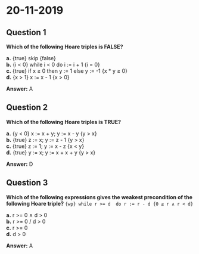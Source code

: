 # 20-11-2019

## Question 1

**Which of the following Hoare triples is FALSE?**

**a.** {true} skip {false}   
**b.** {i < 0} while i < 0 do i := i + 1 {i = 0}  
**c.** {true} if x ≥ 0 then y := 1 else y := -1 {x * y ≥ 0}  
**d.** {x > 1} x := x - 1 {x > 0}   

**Answer:** A    

## Question 2  

**Which of the following Hoare triples is TRUE?**  

**a.** {y < 0} x :=  x + y; y := x - y {y > x}   
**b.** {true} z := x; y := z - 1 {y > x}   
**c.** {true} z := 1; y := x - z {x < y}  
**d.** {true} y := x; y := x + x + y {y > x}  

**Answer:** D  

## Question 3

**Which of the following expressions gives the weakest precondition of the following Hoare triple?**
``` {wp} while r >= d  do r := r - d {0 ≤ r ∧ r < d} ```

**a.** r >= 0 ∧ d > 0  
**b.** r >= 0 \/ d > 0  
**c.** r >= 0  
**d.** d > 0  

**Answer:**  A

